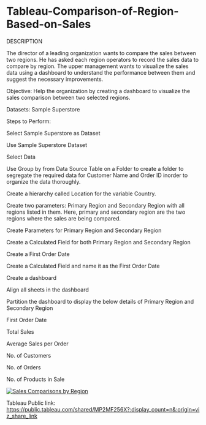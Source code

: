 # Tableau-Comparison-of-Region-Based-on-Sales

DESCRIPTION

The director of a leading organization wants to compare the sales between two regions. He has asked each region operators to record the sales data to compare by region. The upper management wants to visualize the sales data using a dashboard to understand the performance between them and suggest the necessary improvements.

 

Objective: Help the organization by creating a dashboard to visualize the sales comparison between two selected regions.

Datasets: Sample Superstore

 

Steps to Perform: 

Select Sample Superstore as Dataset  

Use Sample Superstore Dataset

Select Data

Use Group by from Data Source Table on a Folder to create a folder to segregate the required data for Customer Name and Order ID inorder to organize the data thoroughly.

Create a hierarchy called Location for the variable Country. 

Create two parameters: Primary Region and Secondary Region with all regions listed in them. Here, primary and secondary region are the two regions where the sales are being compared.

Create Parameters for Primary Region and Secondary Region

Create a Calculated Field for both Primary Region and Secondary Region

Create a First Order Date

Create a Calculated Field and name it as the First Order Date

Create a dashboard

Align all sheets in the dashboard

Partition the dashboard to display the below details of Primary Region and Secondary Region

First Order Date

Total Sales

Average Sales per Order

No. of Customers

No. of Orders

No. of Products in Sale

<div class='tableauPlaceholder' id='viz1666635457634' style='position: relative'><noscript><a href='#'><img alt='Sales Comparisons by Region ' src='https:&#47;&#47;public.tableau.com&#47;static&#47;images&#47;MP&#47;MP2MF256X&#47;1_rss.png' style='border: none' /></a></noscript><object class='tableauViz'  style='display:none;'><param name='host_url' value='https%3A%2F%2Fpublic.tableau.com%2F' /> <param name='embed_code_version' value='3' /> <param name='path' value='shared&#47;MP2MF256X' /> <param name='toolbar' value='yes' /><param name='static_image' value='https:&#47;&#47;public.tableau.com&#47;static&#47;images&#47;MP&#47;MP2MF256X&#47;1.png' /> <param name='animate_transition' value='yes' /><param name='display_static_image' value='yes' /><param name='display_spinner' value='yes' /><param name='display_overlay' value='yes' /><param name='display_count' value='yes' /><param name='language' value='en-US' /></object></div>

Tableau Public link: https://public.tableau.com/shared/MP2MF256X?:display_count=n&:origin=viz_share_link
